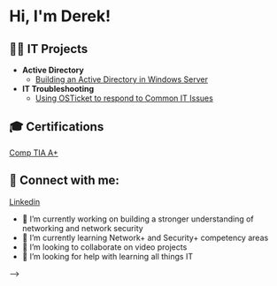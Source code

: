 <h1>Hi, I'm Derek! <br/></h1>

<h2>👨‍💻 IT Projects </h2>

- <b>Active Directory</b>
  - [Building an Active Directory in Windows Server](https://github.com/D-Megenbir/ActiveDirectoryLab)
- <b>IT Troubleshooting</b>
  - [Using OSTicket to respond to Common IT Issues](https://github.com/D-Megenbir/ActiveDirectoryLab)

<h2> 🎓  Certifications </h2>

<a href="https://www.credly.com/badges/ca574fa8-980a-44c6-8901-b31dbb076f21/public_url" />Comp TIA A+ </a>

<h2> 🤳 Connect with me:</h2>

<a href="https://www.linkedin.com/in/derekmegenbir/" />Linkedin </a>



- 🔭 I’m currently working on building a stronger understanding of networking and network security
- 🌱 I’m currently learning Network+ and Security+ competency areas
- 👯 I’m looking to collaborate on video projects
- 🤔 I’m looking for help with learning all things IT

-->

